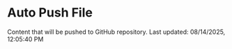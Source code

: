 # Auto Push File

Content that will be pushed to GitHub repository.
Last updated: 08/14/2025, 12:05:40 PM